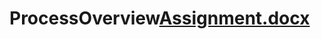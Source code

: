 # ProcessOverview[Assignment.docx](https://github.com/nujhatnueri/ProcessOverview/files/10032240/Assignment.docx)
